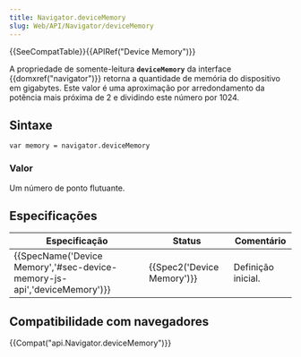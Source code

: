 ```yaml
---
title: Navigator.deviceMemory
slug: Web/API/Navigator/deviceMemory
---
```

{{SeeCompatTable}}{{APIRef("Device Memory")}}

A propriedade de somente-leitura **`deviceMemory`** da interface {{domxref("navigator")}} retorna a quantidade de memória do dispositivo em gigabytes. Este valor é uma aproximação por arredondamento da potência mais próxima de 2 e dividindo este número por 1024.

## Sintaxe

```
var memory = navigator.deviceMemory
```

### Valor

Um número de ponto flutuante.

## Especificações

| Especificação                                                                                    | Status                               | Comentário         |
| ------------------------------------------------------------------------------------------------ | ------------------------------------ | ------------------ |
| {{SpecName('Device Memory','#sec-device-memory-js-api','deviceMemory')}} | {{Spec2('Device Memory')}} | Definição inicial. |

## Compatibilidade com navegadores

{{Compat("api.Navigator.deviceMemory")}}
